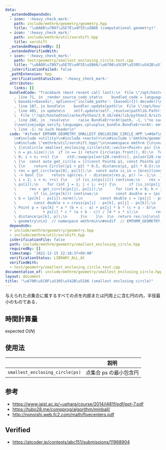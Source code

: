 ```yaml
---
data:
  _extendedDependsOn:
  - icon: ':heavy_check_mark:'
    path: include/emthrm/geometry/geometry.hpp
    title: "\u8A08\u7B97\u5E7E\u4F55\u5B66 (computational geometry)"
  - icon: ':heavy_check_mark:'
    path: include/emthrm/util/xorshift.hpp
    title: xorshift
  _extendedRequiredBy: []
  _extendedVerifiedWith:
  - icon: ':heavy_check_mark:'
    path: test/geometry/smallest_enclosing_circle.test.cpp
    title: "\u8A08\u7B97\u5E7E\u4F55\u5B66/\u6700\u5C0F\u5305\u542B\u5186"
  _isVerificationFailed: false
  _pathExtension: hpp
  _verificationStatusIcon: ':heavy_check_mark:'
  attributes:
    links: []
  bundledCode: "Traceback (most recent call last):\n  File \"/opt/hostedtoolcache/Python/3.9.16/x64/lib/python3.9/site-packages/onlinejudge_verify/documentation/build.py\"\
    , line 71, in _render_source_code_stat\n    bundled_code = language.bundle(stat.path,\
    \ basedir=basedir, options={'include_paths': [basedir]}).decode()\n  File \"/opt/hostedtoolcache/Python/3.9.16/x64/lib/python3.9/site-packages/onlinejudge_verify/languages/cplusplus.py\"\
    , line 187, in bundle\n    bundler.update(path)\n  File \"/opt/hostedtoolcache/Python/3.9.16/x64/lib/python3.9/site-packages/onlinejudge_verify/languages/cplusplus_bundle.py\"\
    , line 401, in update\n    self.update(self._resolve(pathlib.Path(included), included_from=path))\n\
    \  File \"/opt/hostedtoolcache/Python/3.9.16/x64/lib/python3.9/site-packages/onlinejudge_verify/languages/cplusplus_bundle.py\"\
    , line 260, in _resolve\n    raise BundleErrorAt(path, -1, \"no such header\"\
    )\nonlinejudge_verify.languages.cplusplus_bundle.BundleErrorAt: emthrm/geometry/geometry.hpp:\
    \ line -1: no such header\n"
  code: "#ifndef EMTHRM_GEOMETRY_SMALLEST_ENCLOSING_CIRCLE_HPP_\n#define EMTHRM_GEOMETRY_SMALLEST_ENCLOSING_CIRCLE_HPP_\n\
    \n#include <utility>\n#include <vector>\n\n#include \"emthrm/geometry/geometry.hpp\"\
    \n#include \"emthrm/util/xorshift.hpp\"\n\nnamespace emthrm {\n\nnamespace geometry\
    \ {\n\nCircle smallest_enclosing_circle(std::vector<Point> ps) {\n  const int\
    \ n = ps.size();\n  if (n == 1) return Circle(ps.front(), 0);\n  for (int i =\
    \ 0; i < n; ++i) {\n    std::swap(ps[xor128.rand(n)], ps[xor128.rand(n)]);\n \
    \ }\n  const auto get_circle = [](const Point& p1, const Point& p2) -> Circle\
    \ {\n    return Circle((p1 + p2) * 0.5, distance(p1, p2) * 0.5);\n  };\n  Circle\
    \ res = get_circle(ps[0], ps[1]);\n  const auto is_in = [&res](const Point& p)\
    \ -> bool {\n    return sgn(res.r - distance(res.p, p)) != -1;\n  };\n  for (int\
    \ i = 2; i < n; ++i) {\n    if (is_in(ps[i])) continue;\n    res = get_circle(ps[0],\
    \ ps[i]);\n    for (int j = 1; j < i; ++j) {\n      if (is_in(ps[j])) continue;\n\
    \      res = get_circle(ps[j], ps[i]);\n      for (int k = 0; k < j; ++k) {\n\
    \        if (is_in(ps[k])) continue;\n        const double a = (ps[i] - ps[j]).norm(),\
    \ b = (ps[k] - ps[i]).norm();\n        const double c = (ps[j] - ps[k]).norm();\n\
    \        const double s = cross(ps[i] - ps[k], ps[j] - ps[k]);\n        const\
    \ Point p = (ps[k] * a * (b + c - a) + ps[j] * b * (c + a - b)\n             \
    \            + ps[i] * c * (a + b - c)) / (4 * s * s);\n        res = Circle(p,\
    \ distance(ps[k], p));\n      }\n    }\n  }\n  return res;\n}\n\n}  // namespace\
    \ geometry\n\n}  // namespace emthrm\n\n#endif  // EMTHRM_GEOMETRY_SMALLEST_ENCLOSING_CIRCLE_HPP_\n"
  dependsOn:
  - include/emthrm/geometry/geometry.hpp
  - include/emthrm/util/xorshift.hpp
  isVerificationFile: false
  path: include/emthrm/geometry/smallest_enclosing_circle.hpp
  requiredBy: []
  timestamp: '2022-12-15 22:18:37+09:00'
  verificationStatus: LIBRARY_ALL_AC
  verifiedWith:
  - test/geometry/smallest_enclosing_circle.test.cpp
documentation_of: include/emthrm/geometry/smallest_enclosing_circle.hpp
layout: document
title: "\u6700\u5C0F\u5305\u542B\u5186 (smallest enclosing circle)"
---
```


与えられた点集合に属するすべての点を内部または円周上に含む円の内，半径最小のものである．


## 時間計算量

expected $O(N)$


## 使用法

||説明|
|:--:|:--:|
|`smallest_enclosing_circle(ps)`|点集合 $\mathrm{ps}$ の最小包含円|


## 参考

- https://www.jaist.ac.jp/~uehara/course/2014/i481f/pdf/ppt-7.pdf
- https://tubo28.me/compprog/algorithm/minball/
- http://nonoishi.web.fc2.com/math/fivecenters.pdf


## Verified

- https://atcoder.jp/contests/abc151/submissions/11968904
